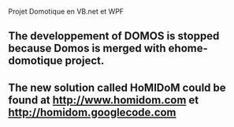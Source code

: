 Projet Domotique en VB.net et WPF

## The developpement of DOMOS is stopped because Domos is merged with ehome-domotique project. ##
## The new solution called HoMIDoM could be found at http://www.homidom.com et http://homidom.googlecode.com ##